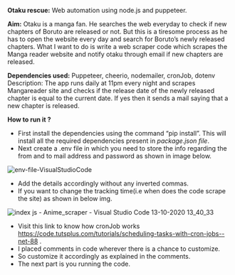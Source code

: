 **Otaku rescue:** Web automation using node.js and puppeteer.

**Aim:** Otaku is a manga fan. He searches the web everyday to check if new chapters of Boruto are released or not. But this is a tiresome process as he has to open the website every day and search for Boruto’s newly released chapters. What I want to do is write a web scraper code which scrapes the Manga reader website and notify otaku through email if new chapters are released.

**Dependencies used:** Puppeteer, cheerio, nodemailer, cronJob, dotenv
Description: The app runs daily at 11pm every night and scrapes Mangareader site and checks if the release date of the newly released chapter is equal to the current date. If yes then it sends a mail saying that a new chapter is released.
 
**How to run it ?**
* First install the dependencies using the command “pip install”. This will install all the required dependencies present in *package.json file*.
* Next create a .env file in which you need to store the info regarding the from and to mail address and password as shown in image below.

![env-file-VisualStudioCode](https://user-images.githubusercontent.com/71386305/95725402-3db71080-0c95-11eb-8bbc-ddeb9c958175.png)

* Add the details accordingly without any inverted commas.
* If you want to change the tracking time(i.e when does the code scrape the site) as shown in below img.

![index js - Anime_scraper - Visual Studio Code 13-10-2020 13_40_33](https://user-images.githubusercontent.com/71386305/95833885-dca54080-0d59-11eb-90c9-2ac9273605eb.png)

* Visit this link to know how cronJob works https://code.tutsplus.com/tutorials/scheduling-tasks-with-cron-jobs--net-88 .
* I placed comments in code wherever there is a chance to customize.
* So customize it accordingly as explained in the comments.
* The next part is you running the code.

